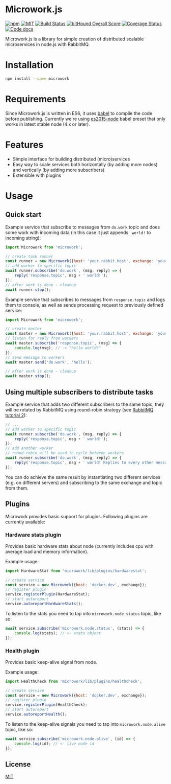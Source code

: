 Microwork.js
=========================

[![npm](https://img.shields.io/npm/v/microwork.svg)](https://www.npmjs.com/package/microwork)
[![MIT](https://img.shields.io/npm/l/microwork.svg)](http://opensource.org/licenses/MIT)
[![Build Status](https://travis-ci.org/yamalight/microwork.svg?branch=master)](https://travis-ci.org/yamalight/microwork)
[![bitHound Overall Score](https://www.bithound.io/github/yamalight/microwork/badges/score.svg)](https://www.bithound.io/github/yamalight/microwork)
[![Coverage Status](https://coveralls.io/repos/github/yamalight/microwork/badge.svg?branch=master)](https://coveralls.io/github/yamalight/microwork?branch=master)
[![Code docs](https://img.shields.io/badge/code-docs-blue.svg)](http://yamalight.github.io/microwork/)

Microwork.js is a library for simple creation of distributed scalable microservices in node.js with RabbitMQ.

# Installation
```sh
npm install --save microwork
```

# Requirements

Since Microwork.js is written in ES6, it uses [babel](https://babeljs.io/) to compile the code before publishing. Currently we're using [es2015-node](https://github.com/rtsao/babel-preset-es2015-node) babel preset that only works in latest stable node (4.x or later).

# Features

* Simple interface for building distributed (micro)services
* Easy way to scale services both horizontally (by adding more nodes) and vertically (by adding more subscribers)
* Extensible with plugins

# Usage

## Quick start

Example service that subscribe to messages from `do.work` topic and does some work with incoming data (in this case it just appends ` world!` to incoming string):
```js
import Microwork from 'microwork';

// create task runner
const runner = new Microwork({host: 'your.rabbit.host', exchange: 'your.exchange'});
// add worker to specific topic
await runner.subscribe('do.work', (msg, reply) => {
    reply('response.topic', msg + ' world!');
});
// after work is done - cleanup
await runner.stop();
```

Example service that subscribes to messages from `response.topic` and logs them to console, as well as sends processing request to previously defined service:
```js
import Microwork from 'microwork';

// create master
const master = new Microwork({host: 'your.rabbit.host', exchange: 'your.exchange'});
// listen for reply from workers
await master.subscribe('response.topic', (msg) => {
    console.log(msg); // -> "hello world!"
});
// send message to workers
await master.send('do.work', 'hello');

// after work is done - cleanup
await master.stop();
```

## Using multiple subscribers to distribute tasks

Example service that adds two different subscribers to the same topic, they will be rotated by RabbitMQ using round-robin strategy (see [RabbitMQ tutorial 2](https://www.rabbitmq.com/tutorials/tutorial-two-javascript.html)):
```js
// ...
// add worker to specific topic
await runner.subscribe('do.work', (msg, reply) => {
    reply('response.topic', msg + ' world!');
});
// add another worker
// round-robin will be used to cycle between workers
await runner.subscribe('do.work', (msg, reply) => {
    reply('response.topic', msg + ' world! Replies to every other message.');
});
```

You can do achieve the same result by instantiating two different services (e.g. on different servers) and subscribing to the same exchange and topic from them.

## Plugins

Microwork provides basic support for plugins.
Following plugins are currently available:

### Hardware stats plugin

Provides basic hardware stats about node (currently includes cpu with average load and memory information).

Example usage:
```js
import HardwareStat from 'microwork/lib/plugins/hardwarestat';

// create service
const service = new Microwork({host: 'docker.dev', exchange});
// register plugin
service.registerPlugin(HardwareStat);
// start autoreport
service.autoreportHardwareStats();
```

To listen to the stats you need to tap into `microwork.node.status` topic, like so:
```js
await service.subscribe('microwork.node.status', (stats) => {
    console.log(stats); // <- stats object
});
```

### Health plugin

Provides basic keep-alive signal from node.

Example usage:
```js
import HealthCheck from 'microwork/lib/plugins/healthcheck';

// create service
const service = new Microwork({host: 'docker.dev', exchange});
// register plugin
service.registerPlugin(HealthCheck);
// start autoreport
service.autoreportHealth();
```

To listen to the keep-alive signals you need to tap into `microwork.node.alive` topic, like so:
```js
await service.subscribe('microwork.node.alive', (id) => {
    console.log(id); // <- live node id
});
```

## License

[MIT](http://www.opensource.org/licenses/mit-license)
